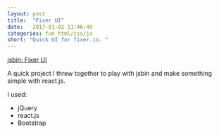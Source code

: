 ```yaml
---
layout: post
title:  "Fixer UI"
date:   2017-01-02 11:46:49
categories: fun html/css/js
short: "Quick UI for fixer.io. "
---
```


<a href="http://jsbin.com/pusiwifuhi/edit?html,output" class="btn">jsbin: Fixer UI</a>

A quick project I threw together to play with jsbin and make something simple with react.js.

I used:

 - jQuery
 - react.js
 - Bootstrap
